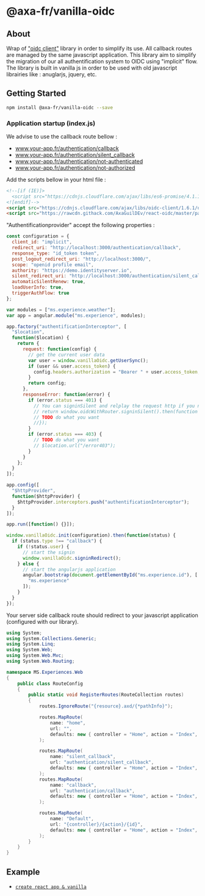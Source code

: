# @axa-fr/vanilla-oidc

## About

Wrap of ["oidc client"](https://github.com/IdentityModel/oidc-client-js) library in order to simplify its use. All callback routes are managed by the same javascript application.
This library aim to simplify the migration of our all authentification system to OIDC using "implicit" flow.
The library is built in vanilla js in order to be used with old javascript librairies like : anuglarjs, jquery, etc.

## Getting Started

```sh
npm install @axa-fr/vanilla-oidc --save

```

### Application startup (index.js)

We advise to use the callback route bellow :

- www.your-app.fr/authentication/callback
- www.your-app.fr/authentication/silent_callback
- www.your-app.fr/authentication/not-authenticated
- www.your-app.fr/authentication/not-authorized

Add the scripts bellow in your html file :

```html
<!--[if (IE)]>
  <script src="https://cdnjs.cloudflare.com/ajax/libs/es6-promise/4.1.1/es6-promise.js"></script>
<![endif]-->
<script src="https://cdnjs.cloudflare.com/ajax/libs/oidc-client/1.6.1/oidc-client.js"></script>
<script src="https://rawcdn.githack.com/AxaGuilDEv/react-oidc/master/packages/vanilla/src/vanilla-oidc.js"></script>
```

"Authentificationprovider" accept the following properties :

```javascript
const configuration = {
  client_id: "implicit",
  redirect_uri: "http://localhost:3000/authentication/callback",
  response_type: "id_token token",
  post_logout_redirect_uri: "http://localhost:3000/",
  scope: "openid profile email",
  authority: "https://demo.identityserver.io",
  silent_redirect_uri: "http://localhost:3000/authentication/silent_callback",
  automaticSilentRenew: true,
  loadUserInfo: true,
  triggerAuthFlow: true
};

var modules = ["ms.experience.weather"];
var app = angular.module("ms.experience", modules);

app.factory("authentificationInterceptor", [
  "$location",
  function($location) {
    return {
      request: function(config) {
        // get the current user data
        var user = window.vanillaOidc.getUserSync();
        if (user && user.access_token) {
          config.headers.authorization = "Bearer " + user.access_token;
        }
        return config;
      },
      responseError: function(error) {
        if (error.status === 401) {
          // You can signinSilent and relplay the request http if you need it
          // return window.oidcWithRouter.signinSilent().then(function (user) {
          // TODO do what you want
          //});
        }
        if (error.status === 403) {
          // TODO do what you want
          // $location.url("/error403");
        }
      }
    };
  }
]);

app.config([
  "$httpProvider",
  function($httpProvider) {
    $httpProvider.interceptors.push("authentificationInterceptor");
  }
]);

app.run([function() {}]);

window.vanillaOidc.init(configuration).then(function(status) {
  if (status.type !== "callback") {
    if (!status.user) {
      // start the signin
      window.vanillaOidc.signinRedirect();
    } else {
      // start the angularjs application
      angular.bootstrap(document.getElementById("ms.experience.id"), [
        "ms.experience"
      ]);
    }
  }
});
```

Your server side callback route should redirect to your javascript application (configured with our library).

```csharp
using System;
using System.Collections.Generic;
using System.Linq;
using System.Web;
using System.Web.Mvc;
using System.Web.Routing;

namespace MS.Experiences.Web
{
    public class RouteConfig
    {
        public static void RegisterRoutes(RouteCollection routes)
        {
            routes.IgnoreRoute("{resource}.axd/{*pathInfo}");

            routes.MapRoute(
                name: "home",
                url: "",
                defaults: new { controller = "Home", action = "Index", id = UrlParameter.Optional }
            );

            routes.MapRoute(
                name: "silent_callback",
                url: "authentication/silent_callback",
                defaults: new { controller = "Home", action = "Index", id = UrlParameter.Optional }
            );
            routes.MapRoute(
                name: "callback",
                url: "authentication/callback",
                defaults: new { controller = "Home", action = "Index", id = UrlParameter.Optional }
            );

            routes.MapRoute(
                name: "Default",
                url: "{controller}/{action}/{id}",
                defaults: new { controller = "Home", action = "Index", id = UrlParameter.Optional }
            );
        }
    }
}
```

## Example

- [`create react app & vanilla`](./examples/vanilla)
